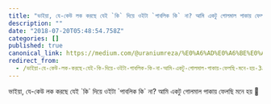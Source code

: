 ```yaml
---
title: "ভাইয়া, যে-কেউ লক করছে যেই `কি` দিয়ে ওইটা `পাবলিক কি` না? আমি একটু গোলমাল পাকায় ফেলছি মনে হয় 🤔"
description: ""
date: "2018-07-20T05:48:54.758Z"
categories: []
published: true
canonical_link: https://medium.com/@uraniumreza/%E0%A6%AD%E0%A6%BE%E0%A6%87%E0%A7%9F%E0%A6%BE-%E0%A6%AF%E0%A7%87-%E0%A6%95%E0%A7%87%E0%A6%89-%E0%A6%B2%E0%A6%95-%E0%A6%95%E0%A6%B0%E0%A6%9B%E0%A7%87-%E0%A6%AF%E0%A7%87%E0%A6%87-%E0%A6%95%E0%A6%BF-%E0%A6%A6%E0%A6%BF%E0%A7%9F%E0%A7%87-%E0%A6%93%E0%A6%87%E0%A6%9F%E0%A6%BE-%E0%A6%AA%E0%A6%BE%E0%A6%AC%E0%A6%B2%E0%A6%BF%E0%A6%95-%E0%A6%95%E0%A6%BF-%E0%A6%A8%E0%A6%BE-%E0%A6%86%E0%A6%AE%E0%A6%BF-%E0%A6%8F%E0%A6%95%E0%A6%9F%E0%A7%81-%E0%A6%97%E0%A7%8B%E0%A6%B2%E0%A6%AE%E0%A6%BE%E0%A6%B2-%E0%A6%AA%E0%A6%BE%E0%A6%95%E0%A6%BE%E0%A7%9F-%E0%A6%AB%E0%A7%87%E0%A6%B2%E0%A6%9B%E0%A6%BF-%E0%A6%AE%E0%A6%A8%E0%A7%87-%E0%A6%B9%E0%A7%9F-3a0ecb1e6324
redirect_from:
  - /ভাইয়া-যে-কেউ-লক-করছে-যেই-কি-দিয়ে-ওইটা-পাবলিক-কি-না-আমি-একটু-গোলমাল-পাকায়-ফেলছি-মনে-হয়-3a0ecb1e6324
---
```


ভাইয়া, যে-কেউ লক করছে যেই \`কি\` দিয়ে ওইটা \`পাবলিক কি\` না? আমি একটু গোলমাল পাকায় ফেলছি মনে হয় 🤔
